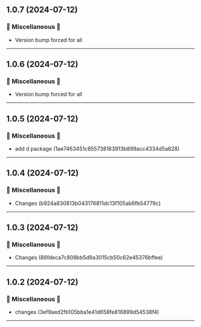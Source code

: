 ## 1.0.7 (2024-07-12)

### 🔀 Miscellaneous 🔀

- Version bump forced for all

---

## 1.0.6 (2024-07-12)

### 🔀 Miscellaneous 🔀

- Version bump forced for all

---

## 1.0.5 (2024-07-12)

### 🔀 Miscellaneous 🔀

- add d package (1ae7463451c855738183913b899acc4334d5a628)

---

## 1.0.4 (2024-07-12)

### 🔀 Miscellaneous 🔀

- Changes (b924a830813b043176811dc13f105ab6fb54779c)

---

## 1.0.3 (2024-07-12)

### 🔀 Miscellaneous 🔀

- Changes (86fdeca7c808bb5d9a3015cb50c62e45376bffee)

---

## 1.0.2 (2024-07-12)

### 🔀 Miscellaneous 🔀

- changes (3ef9aed2fb105bba1e41d658fe816899d54538f4)

---

